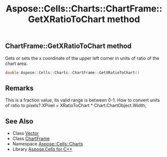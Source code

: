 ﻿---
title: Aspose::Cells::Charts::ChartFrame::GetXRatioToChart method
linktitle: GetXRatioToChart
second_title: Aspose.Cells for C++ API Reference
description: 'Aspose::Cells::Charts::ChartFrame::GetXRatioToChart method. Gets or sets the x coordinate of the upper left corner in units of ratio of the chart area in C++.'
type: docs
weight: 3800
url: /cpp/aspose.cells.charts/chartframe/getxratiotochart/
---
## ChartFrame::GetXRatioToChart method


Gets or sets the x coordinate of the upper left corner in units of ratio of the chart area.

```cpp
double Aspose::Cells::Charts::ChartFrame::GetXRatioToChart()
```

## Remarks


This is a fraction value, its valid range is between 0-1. How to convert units of ratio to pixels? XPixel = XRatioToChart * Chart.ChartObject.Width; 
## See Also

* Class [Vector](../../../aspose.cells/vector/)
* Class [ChartFrame](../)
* Namespace [Aspose::Cells::Charts](../../)
* Library [Aspose.Cells for C++](../../../)
